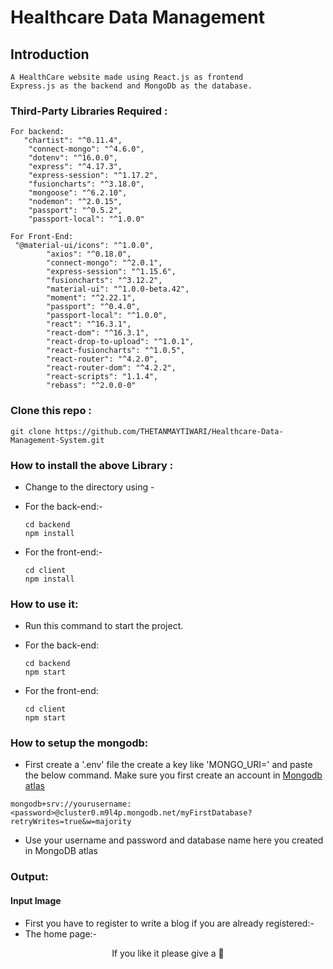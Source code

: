 # Healthcare Data Management

## Introduction

```
A HealthCare website made using React.js as frontend
Express.js as the backend and MongoDb as the database.
```
### Third-Party Libraries Required :

```
For backend:
   "chartist": "^0.11.4",
    "connect-mongo": "^4.6.0",
    "dotenv": "^16.0.0",
    "express": "^4.17.3",
    "express-session": "^1.17.2",
    "fusioncharts": "^3.18.0",
    "mongoose": "^6.2.10",
    "nodemon": "^2.0.15",
    "passport": "^0.5.2",
    "passport-local": "^1.0.0"
```

```
For Front-End:
 "@material-ui/icons": "^1.0.0",
        "axios": "^0.18.0",
        "connect-mongo": "^2.0.1",
        "express-session": "^1.15.6",
        "fusioncharts": "^3.12.2",
        "material-ui": "^1.0.0-beta.42",
        "moment": "^2.22.1",
        "passport": "^0.4.0",
        "passport-local": "^1.0.0",
        "react": "^16.3.1",
        "react-dom": "^16.3.1",
        "react-drop-to-upload": "^1.0.1",
        "react-fusioncharts": "^1.0.5",
        "react-router": "^4.2.0",
        "react-router-dom": "^4.2.2",
        "react-scripts": "1.1.4",
        "rebass": "^2.0.0-0"
```
### Clone this repo :
```
git clone https://github.com/THETANMAYTIWARI/Healthcare-Data-Management-System.git
```
### How to install the above Library :

- Change to the directory using -

- For the back-end:-
  ```
  cd backend
  npm install
  ```
- For the front-end:-
  ```
  cd client
  npm install
  ```

### How to use it:

- Run this command to start the project.

- For the back-end:
  ```
  cd backend
  npm start
  ```
- For the front-end:
  ```
  cd client
  npm start
  ```

### How to setup the mongodb:

- First create a '.env' file the create a key like 'MONGO_URI=' and paste the below command. Make sure you first create
  an account in [Mongodb atlas](https://www.mongodb.com/cloud/atlas)
```
mongodb+srv://yourusername:<password>@cluster0.m9l4p.mongodb.net/myFirstDatabase?retryWrites=true&w=majority
```
- Use your username and password and database name here you created in MongoDB atlas

### Output:

#### Input Image
- First you have to register to write a blog if you are already registered:-
- The home page:-
<p align="center">If you like it please give a 🌟</p>

